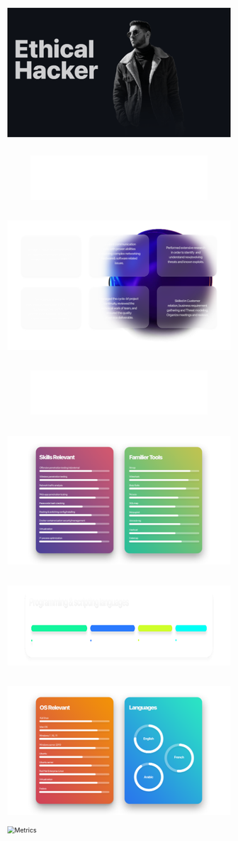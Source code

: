 <img src="https://github.com/ousbaailyas/ousbaailyas/blob/master/Background.gif" alt=""></img>




<h1 align="center"><img src="https://github.com/ousbaailyas/ousbaailyas/blob/master/Professionnel_Summary.png" height="100" width="400" alt=""></img> </h1>

<h1 align="center"><img src="https://github.com/ousbaailyas/ousbaailyas/blob/master/Professionnel_Summary1.png"  alt=""></img> </h1>
<h1 align="center"><img src="https://github.com/ousbaailyas/ousbaailyas/blob/master/Skills_and_tools.png" height="100" width="400" alt=""></img> </h1>

<h1 align="center"><img src="https://github.com/ousbaailyas/ousbaailyas/blob/master/Skills_and_tools_ST.png"  alt=""></img> </h1>

<h1 align="center"><img src="https://github.com/ousbaailyas/ousbaailyas/blob/master/P%26SL.png"   height="180" width="900" alt=""></img> </h1>

<h1 align="center"><img src="https://github.com/ousbaailyas/ousbaailyas/blob/master/OS%26L.png"  alt=""></img> </h1>

![Metrics](https://metrics.lecoq.io/ousbaailyas?template=classic&base.header=0&base.community=0&base.metadata=0&achievements=1&isocalendar=1&pagespeed=1&isocalendar.duration=half-year&achievements.threshold=C&achievements.secrets=true&achievements.display=compact&achievements.limit=0&pagespeed.url=.user.website&pagespeed.detailed=false&pagespeed.screenshot=false&config.timezone=Africa%2FCasablanca&config.display=columns)
